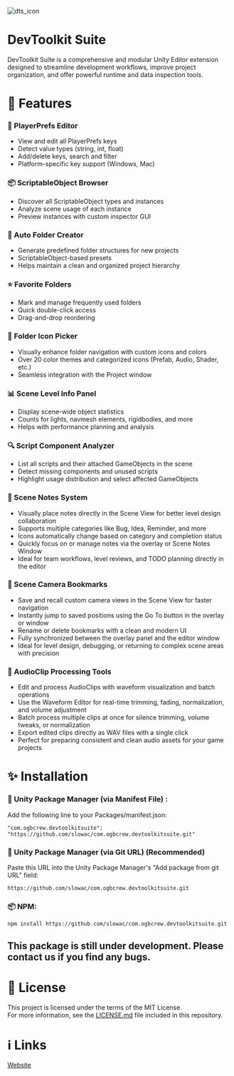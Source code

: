![dts_icon](https://github.com/user-attachments/assets/167952d4-fd3a-4c46-b84f-3b814d1c4f62)

# DevToolkit Suite

DevToolkit Suite is a comprehensive and modular Unity Editor extension designed to streamline development workflows, improve project organization, and offer powerful runtime and data inspection tools.

# 🔧 Features

### 🔐 PlayerPrefs Editor
- View and edit all PlayerPrefs keys
- Detect value types (string, int, float)
- Add/delete keys, search and filter
- Platform-specific key support (Windows, Mac)

### 📦 ScriptableObject Browser
- Discover all ScriptableObject types and instances
- Analyze scene usage of each instance
- Preview instances with custom inspector GUI

### 📁 Auto Folder Creator
- Generate predefined folder structures for new projects
- ScriptableObject-based presets
- Helps maintain a clean and organized project hierarchy

### ⭐ Favorite Folders
- Mark and manage frequently used folders
- Quick double-click access
- Drag-and-drop reordering

### 🎨 Folder Icon Picker
- Visually enhance folder navigation with custom icons and colors
- Over 20 color themes and categorized icons (Prefab, Audio, Shader, etc.)
- Seamless integration with the Project window

### 📊 Scene Level Info Panel
- Display scene-wide object statistics
- Counts for lights, navmesh elements, rigidbodies, and more
- Helps with performance planning and analysis

### 🔍 Script Component Analyzer
- List all scripts and their attached GameObjects in the scene
- Detect missing components and unused scripts
- Highlight usage distribution and select affected GameObjects

### 📝 Scene Notes System
- Visually place notes directly in the Scene View for better level design collaboration
- Supports multiple categories like Bug, Idea, Reminder, and more
- Icons automatically change based on category and completion status
- Quickly focus on or manage notes via the overlay or Scene Notes Window
- Ideal for team workflows, level reviews, and TODO planning directly in the editor

### 🎯 Scene Camera Bookmarks
- Save and recall custom camera views in the Scene View for faster navigation
- Instantly jump to saved positions using the Go To button in the overlay or window
- Rename or delete bookmarks with a clean and modern UI
- Fully synchronized between the overlay panel and the editor window
- Ideal for level design, debugging, or returning to complex scene areas with precision

### 🎵 AudioClip Processing Tools
- Edit and process AudioClips with waveform visualization and batch operations
- Use the Waveform Editor for real-time trimming, fading, normalization, and volume adjustment
- Batch process multiple clips at once for silence trimming, volume tweaks, or normalization
- Export edited clips directly as WAV files with a single click
- Perfect for preparing consistent and clean audio assets for your game projects


#  ✨ Installation

### 🧩 Unity Package Manager (via Manifest File) :
Add the following line to your Packages/manifest.json:

``` "com.ogbcrew.devtoolkitsuite": "https://github.com/slowac/com.ogbcrew.devtoolkitsuite.git" ```

### 📃 Unity Package Manager (via Git URL) (Recommended)
Paste this URL into the Unity Package Manager's "Add package from git URL" field:

``` https://github.com/slowac/com.ogbcrew.devtoolkitsuite.git ```


### 📦 NPM:
``` npm install https://github.com/slowac/com.ogbcrew.devtoolkitsuite.git ```

## This package is still under development. Please contact us if you find any bugs.

# 📄 License

This project is licensed under the terms of the MIT License.  
For more information, see the [LICENSE.md](LICENSE.md) file included in this repository.

# ℹ️ Links

[Website](https://ogbcrew.com)




